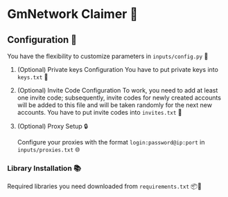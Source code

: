 # GmNetwork Claimer 🔹

## Configuration 📧

You have the flexibility to customize parameters in `inputs/config.py` 🧬

1. (Optional) Private keys Configuration 
You have to put private keys into `keys.txt` 🧬

2. (Optional) Invite Code Configuration 
To work, you need to add at least one invite code; subsequently, invite codes for newly created accounts will be added to this file and will be taken randomly for the next new accounts. You have to put invite codes into `invites.txt` 🧬

3. (Optional) Proxy Setup 🔒

   Configure your proxies with the format `login:password@ip:port` in `inputs/proxies.txt` 🌐

### Library Installation 📚

Required libraries you need downloaded from `requirements.txt` 📦📜

